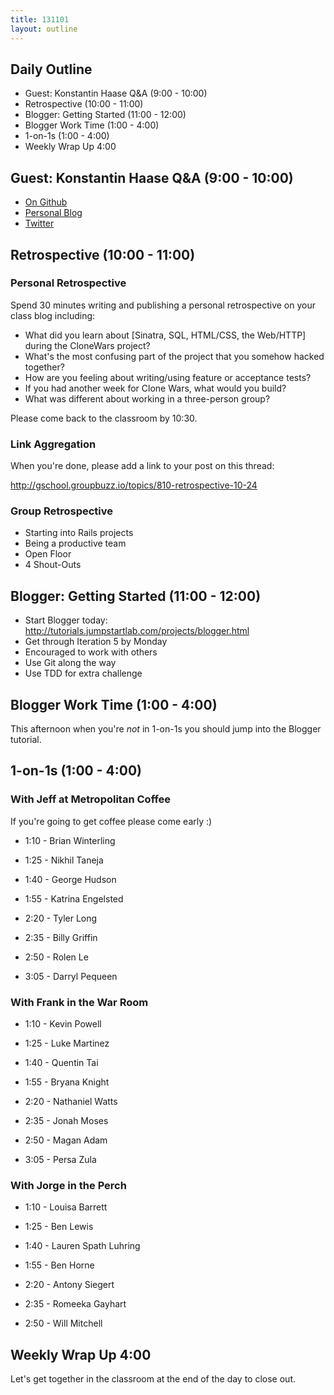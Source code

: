 ```yaml
---
title: 131101
layout: outline
---
```


## Daily Outline

* Guest: Konstantin Haase Q&A (9:00 - 10:00) 
* Retrospective (10:00 - 11:00)
* Blogger: Getting Started (11:00 - 12:00) 
* Blogger Work Time (1:00 - 4:00)
* 1-on-1s (1:00 - 4:00)
* Weekly Wrap Up 4:00

## Guest: Konstantin Haase Q&A (9:00 - 10:00) 

* [On Github](https://github.com/rkh)
* [Personal Blog](http://rkh.im/)
* [Twitter](https://twitter.com/konstantinhaase)

## Retrospective (10:00 - 11:00)

### Personal Retrospective

Spend 30 minutes writing and publishing a personal retrospective on your class blog including:

* What did you learn about [Sinatra, SQL, HTML/CSS, the Web/HTTP] during the CloneWars project?
* What's the most confusing part of the project that you somehow hacked together?
* How are you feeling about writing/using feature or acceptance tests?
* If you had another week for Clone Wars, what would you build?
* What was different about working in a three-person group?

Please come back to the classroom by 10:30.

### Link Aggregation

When you're done, please add a link to your post on this thread:

http://gschool.groupbuzz.io/topics/810-retrospective-10-24

### Group Retrospective

* Starting into Rails projects
* Being a productive team
* Open Floor
* 4 Shout-Outs

## Blogger: Getting Started (11:00 - 12:00) 

* Start Blogger today: http://tutorials.jumpstartlab.com/projects/blogger.html
* Get through Iteration 5 by Monday
* Encouraged to work with others
* Use Git along the way
* Use TDD for extra challenge

## Blogger Work Time (1:00 - 4:00)

This afternoon when you're *not* in 1-on-1s you should jump into the Blogger tutorial.

## 1-on-1s (1:00 - 4:00)

### With Jeff at Metropolitan Coffee

If you're going to get coffee please come early :)

* 1:10 - Brian Winterling
* 1:25 - Nikhil Taneja
* 1:40 - George Hudson
* 1:55 - Katrina Engelsted

* 2:20 - Tyler Long
* 2:35 - Billy Griffin
* 2:50 - Rolen Le
* 3:05 - Darryl Pequeen

### With Frank in the War Room

* 1:10 - Kevin Powell
* 1:25 - Luke Martinez
* 1:40 - Quentin Tai
* 1:55 - Bryana Knight

* 2:20 - Nathaniel Watts
* 2:35 - Jonah Moses
* 2:50 - Magan Adam
* 3:05 - Persa Zula

### With Jorge in the Perch

* 1:10 - Louisa Barrett
* 1:25 - Ben Lewis
* 1:40 - Lauren Spath Luhring
* 1:55 - Ben Horne

* 2:20 - Antony Siegert
* 2:35 - Romeeka Gayhart
* 2:50 - Will Mitchell

## Weekly Wrap Up 4:00

 Let's get together in the classroom at the end of the day to close out.